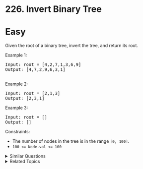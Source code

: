 # 226. Invert Binary Tree

# Easy

Given the root of a binary tree, invert the tree, and return its root.

Example 1:

<pre>
Input: root = [4,2,7,1,3,6,9]
Output: [4,7,2,9,6,3,1]

</pre>

Example 2:

<pre>
Input: root = [2,1,3]
Output: [2,3,1]
</pre>

Example 3:

<pre>
Input: root = []
Output: []
</pre>

Constraints:

-   The number of nodes in the tree is in the range `[0, 100]`.
-   `100 <= Node.val <= 100`

<details>
<summary> Similar Questions </summary>

-   `Reverse Odd Levels of Binary Tree`

</details>

<details>
<summary> Related Topics </summary>

-   `Tree`
-   `Binary Tree`
-   `Depth-First Search `
-   `Breadth-First Search`

</details>
